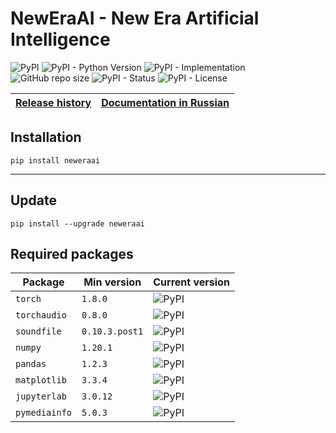 # NewEraAI - New Era Artificial Intelligence

![PyPI](https://img.shields.io/pypi/v/neweraai)
![PyPI - Python Version](https://img.shields.io/pypi/pyversions/neweraai)
![PyPI - Implementation](https://img.shields.io/pypi/implementation/neweraai)
![GitHub repo size](https://img.shields.io/github/repo-size/dmitryryumin/neweraai)
![PyPI - Status](https://img.shields.io/pypi/status/neweraai)
![PyPI - License](https://img.shields.io/pypi/l/neweraai)

| [Release history](https://github.com/DmitryRyumin/NewEraAI/blob/main/NOTES.md) | [Documentation in Russian](https://github.com/DmitryRyumin/NewEraAI/blob/main/README_RU.md) |
| --- | --- |

## Installation

```shell script
pip install neweraai
```

---

## Update

```shell script
pip install --upgrade neweraai
```

## Required packages

| Package | Min version | Current version |
| ------- | ----------- | --------------- |
`torch` | `1.8.0` | ![PyPI](https://img.shields.io/pypi/v/torch) |
`torchaudio` | `0.8.0` | ![PyPI](https://img.shields.io/pypi/v/torchaudio) |
`soundfile` | `0.10.3.post1` | ![PyPI](https://img.shields.io/pypi/v/soundfile) |
`numpy` | `1.20.1` | ![PyPI](https://img.shields.io/pypi/v/numpy) |
`pandas` | `1.2.3` | ![PyPI](https://img.shields.io/pypi/v/pandas) |
`matplotlib` | `3.3.4` | ![PyPI](https://img.shields.io/pypi/v/matplotlib) |
`jupyterlab` | `3.0.12` | ![PyPI](https://img.shields.io/pypi/v/jupyterlab) |
`pymediainfo` | `5.0.3` | ![PyPI](https://img.shields.io/pypi/v/pymediainfo) |